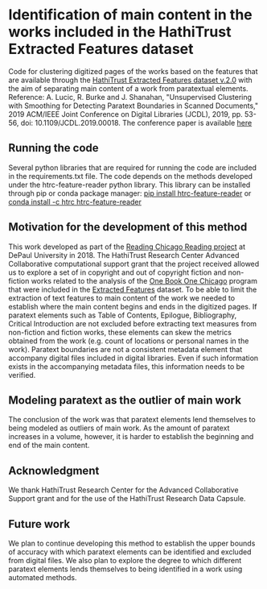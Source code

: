 # Identification of main content in the works included in the HathiTrust Extracted Features dataset
Code for clustering digitized pages of the works based on the features that are available through the [HathiTrust Extracted Features dataset v.2.0](https://wiki.htrc.illinois.edu/pages/viewpage.action?pageId=79069329) with the aim of separating main content of a work from paratextual elements.
Reference: A. Lucic, R. Burke and J. Shanahan, "Unsupervised Clustering with Smoothing for Detecting Paratext Boundaries in Scanned Documents,"
2019 ACM/IEEE Joint Conference on Digital Libraries (JCDL), 2019, pp. 53-56, doi: 10.1109/JCDL.2019.00018. The conference paper is available [here](https://ieeexplore.ieee.org/abstract/document/8791148)
## Running the code
Several python libraries that are required for running the code are included in the requirements.txt file. The code depends on the methods developed under the htrc-feature-reader python library. This library can be installed through pip or conda package manager:
[pip install htrc-feature-reader](https://pypi.org/project/htrc-feature-reader/) or [conda install -c htrc htrc-feature-reader](https://anaconda.org/htrc/htrc-feature-reader)
## Motivation for the development of this method
This work developed as part of the [Reading Chicago Reading project](https://dh.depaul.press/reading-chicago/) at DePaul University in 2018. The HathiTrust Research Center Advanced Collaborative computational support grant that the project received allowed us to explore a set of in copyright and out of copyright fiction and non-fiction works related to the analysis of the [One Book One Chicago](https://www.chipublib.org/one-book-one-chicago/) program that were included in the [Extracted Features](https://analytics.hathitrust.org/datasets) dataset. To be able to limit the extraction of text features to main content of the work we needed to establish where the main content begins and ends in the digitized pages. If paratext elements such as Table of Contents, Epilogue, Bibliography, Critical Introduction are not excluded before extracting text measures from non-fiction and fiction works, these elements can skew the metrics obtained from the work (e.g. count of locations or personal names in the work). Paratext boundaries are not a consistent metadata element that accompany digital files included in digital libraries. Even if such information exists in the accompanying metadata files, this information needs to be verified.
## Modeling paratext as the outlier of main work
The conclusion of the work was that paratext elements lend themselves to being modeled as outliers of main work. As the amount of paratext increases in a volume, however, it is harder to establish the beginning and end of the main content. 
## Acknowledgment
We thank HathiTrust Research Center for the Advanced Collaborative Support grant and for the use of the HathiTrust Research Data Capsule.
## Future work
We plan to continue developing this method to establish the upper bounds of accuracy with which paratext elements can be identified and excluded from digital files. We also plan to explore the degree to which different paratext elements lends themselves to being identified in a work using automated methods.
